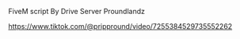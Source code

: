 FiveM script By Drive Server Proundlandz

https://www.tiktok.com/@prippround/video/7255384529735552262
